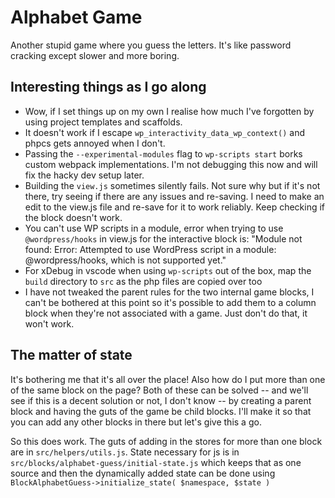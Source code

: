 # Alphabet Game

Another stupid game where you guess the letters. It's like password cracking except slower and more boring.

## Interesting things as I go along

- Wow, if I set things up on my own I realise how much I've forgotten by using project templates and scaffolds.
- It doesn't work if I escape `wp_interactivity_data_wp_context()` and phpcs gets annoyed when I don't.
- Passing the `--experimental-modules` flag to `wp-scripts start` borks custom webpack implementations. I'm not debugging this now and will fix the hacky dev setup later.
- Building the `view.js` sometimes silently fails. Not sure why but if it's not there, try seeing if there are any issues and re-saving. I need to make an edit to the view.js file and re-save for it to work reliably. Keep checking if the block doesn't work.
- You can't use WP scripts in a module, error when trying to use `@wordpress/hooks` in view.js for the interactive block is: "Module not found: Error: Attempted to use WordPress script in a module: @wordpress/hooks, which is not supported yet."
- For xDebug in vscode when using `wp-scripts` out of the box, map the `build` directory to `src` as the php files are copied over too
- I have not tweaked the parent rules for the two internal game blocks, I can't be bothered at this point so it's possible to add them to a column block when they're not associated with a game. Just don't do that, it won't work.

## The matter of state

It's bothering me that it's all over the place! Also how do I put more than one of the same block on the page? Both of these can be solved -- and we'll see if this is a decent solution or not, I don't know -- by creating a parent block and having the guts of the game be child blocks. I'll make it so that you can add any other blocks in there but let's give this a go.

So this does work. The guts of adding in the stores for more than one block are in `src/helpers/utils.js`. State necessary for js is in `src/blocks/alphabet-guess/initial-state.js` which keeps that as one source and then the dynamically added state can be done using `BlockAlphabetGuess->initialize_state( $namespace, $state )`
